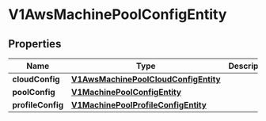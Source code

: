 # V1AwsMachinePoolConfigEntity

## Properties
Name | Type | Description | Notes
------------ | ------------- | ------------- | -------------
**cloudConfig** | [**V1AwsMachinePoolCloudConfigEntity**](V1AwsMachinePoolCloudConfigEntity.md) |  | 
**poolConfig** | [**V1MachinePoolConfigEntity**](V1MachinePoolConfigEntity.md) |  |  [optional]
**profileConfig** | [**V1MachinePoolProfileConfigEntity**](V1MachinePoolProfileConfigEntity.md) |  |  [optional]
